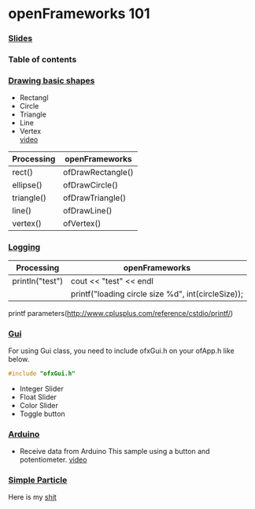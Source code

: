 # openFrameworks 101

### [Slides](https://github.com/sleepy-maker/openFrameworks101/blob/master/openFrameworks101.pdf)

### Table of contents
### [Drawing basic shapes](https://github.com/sleepy-maker/openFrameworks101/tree/master/basicShapes)  
   * Rectangl  
   * Circle  
   * Triangle  
   * Line   
   * Vertex  
   [video](https://www.instagram.com/p/BVlAv8xBcxs/)
   
| Processing  | openFrameworks |
| ------------- | ------------- |
| rect()  | ofDrawRectangle()  |
| ellipse()  | ofDrawCircle()  |
| triangle()  | ofDrawTriangle()  |
| line()  | ofDrawLine()  |
| vertex()  | ofVertex()  |


### [Logging](https://github.com/sleepy-maker/openFrameworks101/tree/master/sampleSketch)  

| Processing  | openFrameworks |
| ------------- | ------------- |
| println("test")  | cout << "test" << endl |
|                  |printf("loading circle size %d", int(circleSize)); |

printf parameters(http://www.cplusplus.com/reference/cstdio/printf/)

### [Gui](https://github.com/sleepy-maker/openFrameworks101/tree/master/guisampleSketch)
For using Gui class, you need to include ofxGui.h on your ofApp.h like below.  
```cpp
#include "ofxGui.h"
```
  * Integer Slider
  * Float Slider
  * Color Slider
  * Toggle button
### [Arduino](https://github.com/sleepy-maker/openFrameworks101/tree/master/mySketch)  
   * Receive data from Arduino 
   This sample using a button and potentiometer.
   [video](https://www.instagram.com/p/BVk0V_xht9C/)
   

### [Simple Particle](https://github.com/sleepy-maker/openFrameworks101/tree/master/simpleParticle)

Here is my [shit](https://github.com/sleepy-maker/30days-openframeworks)
